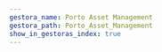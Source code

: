 ```yaml
---
gestora_name: Porto Asset Management
gestora_path: Porto_Asset_Management
show_in_gestoras_index: true
---
```

